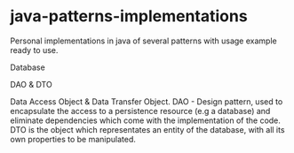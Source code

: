 # java-patterns-implementations
Personal implementations in java of several patterns with usage example ready to use.

Database

DAO & DTO

Data Access Object & Data Transfer Object. DAO - Design pattern, used to encapsulate the access to a persistence resource (e.g a database) and eliminate dependencies which come with the implementation of the code. DTO is the object which representates an entity of the database, with all its own properties to be manipulated.


